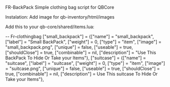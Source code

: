 FR-BackPack Simple clothing bag script for QBCore


Instalation: Add image for qb-inventory/html/images

Add this to your qb-core/shared/items.lua:

-- Fr-clothingbag
["small_backpack"] 				 	 = {["name"] = "small_backpack", 			    	["label"] = "Small BackPack", 			["weight"] = 0, 		["type"] = "item", 		["image"] = "small_backpack.png", 	["unique"] = false, 	["useable"] = true, 	["shouldClose"] = true,	   ["combinable"] = nil,   ["description"] = "Use This BackPack To Hide Or Take your Items"},
	["suitcase"] 				 	 = {["name"] = "suitcase", 			    	["label"] = "suitcase", 			["weight"] = 0, 		["type"] = "item", 		["image"] = "suitcase.png", 	["unique"] = false, 	["useable"] = true, 	["shouldClose"] = true,	   ["combinable"] = nil,   ["description"] = Use This suitcase To Hide Or Take your Items"},
